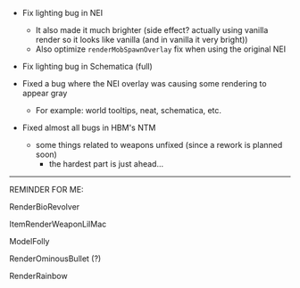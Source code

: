 * Fix lighting bug in NEI
   - It also made it much brighter (side effect? actually using vanilla render so it looks like vanilla (and in vanilla it very bright))
   - Also optimize `renderMobSpawnOverlay` fix when using the original NEI


* Fix lighting bug in Schematica (full)


* Fixed a bug where the NEI overlay was causing some rendering to appear gray
    - For example: world tooltips, neat, schematica, etc.



* Fixed almost all bugs in HBM's NTM
  - some things related to weapons unfixed (since a rework is planned soon)
     - the hardest part is just ahead...





---
REMINDER FOR ME:

RenderBioRevolver

ItemRenderWeaponLilMac

ModelFolly

RenderOminousBullet (?)

RenderRainbow



